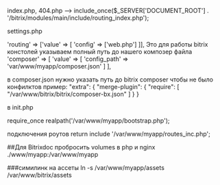 index.php, 404.php --> include_once($_SERVER['DOCUMENT_ROOT'] . '/bitrix/modules/main/include/routing_index.php');

settings.php

'routing' => ['value' => [
        'config' => ['web.php']
]], 
Это для работы bitrix констолей указываем полный путь до нашего композер файла
'composer' => [
    'value' => [
        'config_path' => 'var/www/myapp/composer.json'
    ]
],

в composer.json нужно указать путь до bitrix composer чтобы не было конфилктов пример:
    "extra": {
        "merge-plugin": {
            "require": [
                "/var/www/bitrix/bitrix/composer-bx.json"
            ]
        }
    }

в init.php 

require_once realpath('/var/www/myapp/bootstrap.php');

подключения роутов
return include '/var/www/myapp/routes_inc.php';

##Для Bitrixdoc
пробросить volumes в php и nginx ./www/myapp:/var/www/myapp

###симилинк на ассеты
ln -s /var/www/myapp/assets /var/www/bitrix/assets